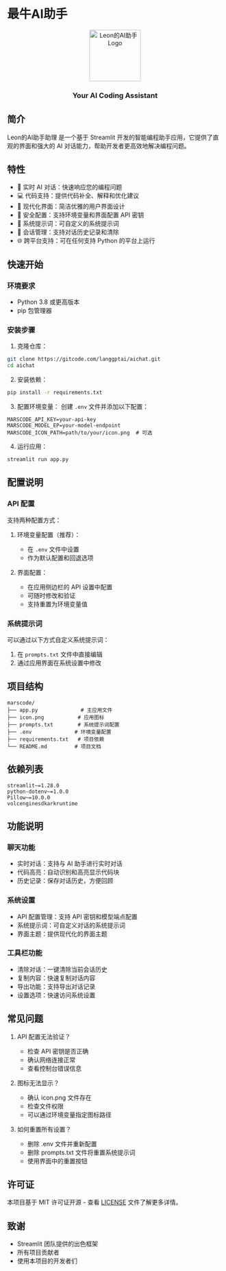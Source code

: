 # 最牛AI助手

<div align="center">
    <img src="icon.png" alt="Leon的AI助手 Logo" width="120" height="120"/>
    <h3>Your AI Coding Assistant</h3>
</div>

## 简介

Leon的AI助手助理 是一个基于 Streamlit 开发的智能编程助手应用，它提供了直观的界面和强大的 AI 对话能力，帮助开发者更高效地解决编程问题。

## 特性

- 🚀 实时 AI 对话：快速响应您的编程问题
- 💻 代码支持：提供代码补全、解释和优化建议
- 🎨 现代化界面：简洁优雅的用户界面设计
- 🔐 安全配置：支持环境变量和界面配置 API 密钥
- 📝 系统提示词：可自定义的系统提示词
- 💾 会话管理：支持对话历史记录和清除
- 🌐 跨平台支持：可在任何支持 Python 的平台上运行

## 快速开始

### 环境要求

- Python 3.8 或更高版本
- pip 包管理器

### 安装步骤

1. 克隆仓库：
```bash
git clone https://gitcode.com/langgptai/aichat.git
cd aichat
```

2. 安装依赖：
```bash
pip install -r requirements.txt
```

3. 配置环境变量：
创建 `.env` 文件并添加以下配置：
```env
MARSCODE_API_KEY=your-api-key
MARSCODE_MODEL_EP=your-model-endpoint
MARSCODE_ICON_PATH=path/to/your/icon.png  # 可选
```

4. 运行应用：
```bash
streamlit run app.py
```

## 配置说明

### API 配置

支持两种配置方式：
1. 环境变量配置（推荐）：
   - 在 `.env` 文件中设置
   - 作为默认配置和回退选项
   
2. 界面配置：
   - 在应用侧边栏的 API 设置中配置
   - 可随时修改和验证
   - 支持重置为环境变量值

### 系统提示词

可以通过以下方式自定义系统提示词：
1. 在 `prompts.txt` 文件中直接编辑
2. 通过应用界面在系统设置中修改

## 项目结构

```
marscode/
├── app.py              # 主应用文件
├── icon.png           # 应用图标
├── prompts.txt        # 系统提示词配置
├── .env              # 环境变量配置
├── requirements.txt   # 项目依赖
└── README.md         # 项目文档
```

## 依赖列表

```text
streamlit~=1.28.0
python-dotenv~=1.0.0
Pillow~=10.0.0
volcenginesdkarkruntime
```

## 功能说明

### 聊天功能
- 实时对话：支持与 AI 助手进行实时对话
- 代码高亮：自动识别和高亮显示代码块
- 历史记录：保存对话历史，方便回顾

### 系统设置
- API 配置管理：支持 API 密钥和模型端点配置
- 系统提示词：可自定义对话的系统提示词
- 界面主题：提供现代化的界面主题

### 工具栏功能
- 清除对话：一键清除当前会话历史
- 复制内容：快速复制对话内容
- 导出功能：支持导出对话记录
- 设置选项：快速访问系统设置

## 常见问题

1. API 配置无法验证？
   - 检查 API 密钥是否正确
   - 确认网络连接正常
   - 查看控制台错误信息

2. 图标无法显示？
   - 确认 icon.png 文件存在
   - 检查文件权限
   - 可以通过环境变量指定图标路径

3. 如何重置所有设置？
   - 删除 .env 文件并重新配置
   - 删除 prompts.txt 文件将重置系统提示词
   - 使用界面中的重置按钮


## 许可证

本项目基于 MIT 许可证开源 - 查看 [LICENSE](LICENSE) 文件了解更多详情。



## 致谢

- Streamlit 团队提供的出色框架
- 所有项目贡献者
- 使用本项目的开发者们